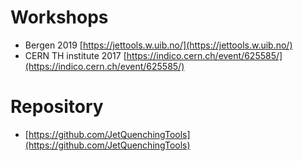 # Workshops

- Bergen 2019 [https://jettools.w.uib.no/](https://jettools.w.uib.no/)
- CERN TH institute 2017 [https://indico.cern.ch/event/625585/](https://indico.cern.ch/event/625585/)

# Repository

- [https://github.com/JetQuenchingTools](https://github.com/JetQuenchingTools)

